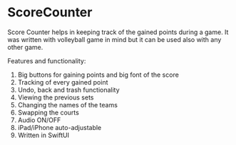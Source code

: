 # ScoreCounter

Score Counter helps in keeping track of the gained points during a game. It was written with volleyball game in mind but it can be used also with any other game.

Features and functionality:

1) Big buttons for gaining points and big font of the score
2) Tracking of every gained point
3) Undo, back and trash functionality
4) Viewing the previous sets
5) Changing the names of the teams
6) Swapping the courts
7) Audio ON/OFF
8) iPad/iPhone auto-adjustable
9) Written in SwiftUI
